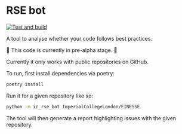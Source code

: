 # RSE bot

[![Test and build](https://github.com/ImperialCollegeLondon/poetry_template_2/actions/workflows/ci.yml/badge.svg)](https://github.com/ImperialCollegeLondon/poetry_template_2/actions/workflows/ci.yml)

A tool to analyse whether your code follows best practices.

:construction: This code is currently in pre-alpha stage. :construction:

Currently it only works with public repositories on GitHub.

To run, first install dependencies via poetry:

```sh
poetry install
```

Run it for a given repository like so:

```sh
python -m ic_rse_bot ImperialCollegeLondon/FINESSE
```

The tool will then generate a report highlighting issues with the given repository.
